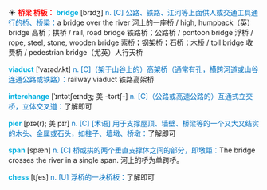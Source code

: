☀ <font color="red">**桥梁 桥板：**</font>
<font color="sky blue">**bridge**</font> [brɪdӡ] 
<font color="#0070c0">n. [C] 公路、铁路、江河等上面供人或交通工具通行的桥、桥梁：</font>a bridge over the river 河上的一座桥 / high, humpback（英）bridge 高桥；拱桥 / rail, road bridge 铁路桥；公路桥 / pontoon bridge 浮桥 / rope, steel, stone, wooden bridge 索桥；钢架桥；石桥；木桥 / toll bridge 收费桥 / pedestrian bridge（尤英）人行天桥
           
<font color="sky blue">**viaduct**</font> [ˈvaɪədʌkt]
<font color="#0070c0">n. [C]（架于山谷上的）高架桥（通常有孔，横跨河道或山谷连通公路或铁路）：</font>railway viaduct 铁路高架桥           
           
<font color="sky blue">**interchange**</font> [ˈɪntətʃeɪndʒ; 美 -tərtʃ-]
<font color="#0070c0">n. [C]（公路或高速公路的）互通式立交桥，立体交叉道：</font>了解即可

<font color="sky blue">**pier**</font> [pɪə(r); 美 pɪr]
<font color="#0070c0">n. [C] [术语] 用于支撑屋顶、墙壁、桥梁等的一个又大又结实的木头、金属或石头，如柱子、墙墩、桥墩：</font>了解即可
           
<font color="sky blue">**span**</font> [spæn]
<font color="#0070c0">n. [C] 桥或拱的两个垂直支撑体之间的部分，即墩距：</font>The bridge crosses the river in a single span. 河上的桥为单跨桥。

<font color="sky blue">**chess**</font> [tʃes] 
<font color="#0070c0">n. [U] 浮桥的一块桥板：</font>了解即可



